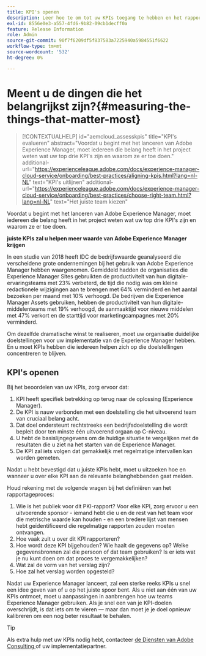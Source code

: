 ```yaml
---
title: KPI's openen
description: Leer hoe te om tot uw KPIs toegang te hebben en het rapporteringsproces te bepalen
exl-id: 8556e0e3-a557-4fd6-9b82-09cb1decff0a
feature: Release Information
role: Admin
source-git-commit: 90f7f6209df5f837583a7225940a5984551f6622
workflow-type: tm+mt
source-wordcount: '532'
ht-degree: 0%

---
```


# Meent u de dingen die het belangrijkst zijn?{#measuring-the-things-that-matter-most}

>[!CONTEXTUALHELP]
>id="aemcloud_assesskpis"
>title="KPI&#39;s evalueren"
>abstract="Voordat u begint met het lanceren van Adobe Experience Manager, moet iedereen die belang heeft in het project weten wat uw top drie KPI&#39;s zijn en waarom ze er toe doen."
>additional-url="https://experienceleague.adobe.com/docs/experience-manager-cloud-service/onboarding/best-practices/aligning-kpis.html?lang=nl-NL" text="KPI&#39;s uitlijnen"
>additional-url="https://experienceleague.adobe.com/docs/experience-manager-cloud-service/onboarding/best-practices/choose-right-team.html?lang=nl-NL" text="Het juiste team kiezen"

Voordat u begint met het lanceren van Adobe Experience Manager, moet iedereen die belang heeft in het project weten wat uw top drie KPI&#39;s zijn en waarom ze er toe doen.

**juiste KPIs zal u helpen meer waarde van Adobe Experience Manager krijgen**


In een studie van 2018 heeft IDC de bedrijfswaarde geanalyseerd die verscheidene grote ondernemingen bij het gebruik van Adobe Experience Manager hebben waargenomen. Gemiddeld hadden de organisaties die Experience Manager Sites gebruikten de productiviteit van hun digitale-ervaringsteams met 23% verbeterd, de tijd die nodig was om kleine redactionele wijzigingen aan te brengen met 64% verminderd en het aantal bezoeken per maand met 10% verhoogd. De bedrijven die Experience Manager Assets gebruiken, hebben de productiviteit van hun digitale-middelenteams met 19% verhoogd, de aanmaaktijd voor nieuwe middelen met 47% verkort en de starttijd voor marketingcampagnes met 20% verminderd.

Om dezelfde dramatische winst te realiseren, moet uw organisatie duidelijke doelstellingen voor uw implementatie van de Experience Manager hebben. En u moet KPIs hebben die iedereen helpen zich op die doelstellingen concentreren te blijven.

## KPI&#39;s openen

Bij het beoordelen van uw KPIs, zorg ervoor dat:

1. KPI heeft specifiek betrekking op terug naar de oplossing (Experience Manager).
1. De KPI is nauw verbonden met een doelstelling die het uitvoerend team van cruciaal belang acht.
1. Dat doel ondersteunt rechtstreeks een bedrijfsdoelstelling die wordt bepleit door ten minste één uitvoerend orgaan op C-niveau.
1. U hebt de basislijngegevens om de huidige situatie te vergelijken met de resultaten die u ziet na het starten van de Experience Manager.
1. De KPI zal iets volgen dat gemakkelijk met regelmatige intervallen kan worden gemeten.

Nadat u hebt bevestigd dat u juiste KPIs hebt, moet u uitzoeken hoe en wanneer u over elke KPI aan de relevante belanghebbenden gaat melden.

Houd rekening met de volgende vragen bij het definiëren van het rapportageproces:

1. Wie is het publiek voor dit PKI-rapport? Voor elke KPI, zorg ervoor u een uitvoerende sponsor - iemand hebt die u en de rest van het team voor die metrische waarde kan houden - en een bredere lijst van mensen hebt geïdentificeerd die regelmatige rapporten zouden moeten ontvangen.
1. Hoe vaak zult u over dit KPI rapporteren?
1. Hoe wordt deze KPI bijgehouden? Wie haalt de gegevens op? Welke gegevensbronnen zal die persoon of dat team gebruiken? Is er iets wat je nu kunt doen om dat proces te vergemakkelijken?
1. Wat zal de vorm van het verslag zijn?
1. Hoe zal het verslag worden opgesteld?

Nadat uw Experience Manager lanceert, zal een sterke reeks KPIs u snel een idee geven van of u op het juiste spoor bent. Als u niet aan één van uw KPIs ontmoet, moet u aanpassingen in aanbrengen hoe uw teams Experience Manager gebruiken. Als je snel een van je KPI-doelen overschrijdt, is dat iets om te vieren — maar dan moet je je doel opnieuw kalibreren om een nog beter resultaat te behalen.

>[!TIP]
>
> Als extra hulp met uw KPIs nodig hebt, contacteer [ de Diensten van Adobe Consulting ](https://www.adobe.com/experience-cloud/consulting-services.html) of uw implementatiepartner.
